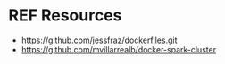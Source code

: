 # REF Resources

- https://github.com/jessfraz/dockerfiles.git
- https://github.com/mvillarrealb/docker-spark-cluster